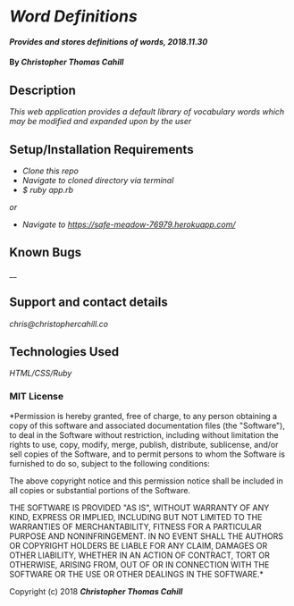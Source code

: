 # _Word Definitions_

#### _Provides and stores definitions of words, 2018.11.30_

#### By _**Christopher Thomas Cahill**_

## Description

_This web application provides a default library of vocabulary words which may be modified and expanded upon by the user_

## Setup/Installation Requirements

* _Clone this repo_
* _Navigate to cloned directory via terminal_
* _$ ruby app.rb_

_or_

* _Navigate to https://safe-meadow-76979.herokuapp.com/_

## Known Bugs

__

## Support and contact details

_chris@christophercahill.co_

## Technologies Used

_HTML/CSS/Ruby_

### MIT License

*Permission is hereby granted, free of charge, to any person obtaining a copy of this software and associated documentation files (the "Software"), to deal in the Software without restriction, including without limitation the rights to use, copy, modify, merge, publish, distribute, sublicense, and/or sell copies of the Software, and to permit persons to whom the Software is furnished to do so, subject to the following conditions:

The above copyright notice and this permission notice shall be included in all copies or substantial portions of the Software.

THE SOFTWARE IS PROVIDED "AS IS", WITHOUT WARRANTY OF ANY KIND, EXPRESS OR IMPLIED, INCLUDING BUT NOT LIMITED TO THE WARRANTIES OF MERCHANTABILITY, FITNESS FOR A PARTICULAR PURPOSE AND NONINFRINGEMENT. IN NO EVENT SHALL THE AUTHORS OR COPYRIGHT HOLDERS BE LIABLE FOR ANY CLAIM, DAMAGES OR OTHER LIABILITY, WHETHER IN AN ACTION OF CONTRACT, TORT OR OTHERWISE, ARISING FROM, OUT OF OR IN CONNECTION WITH THE SOFTWARE OR THE USE OR OTHER DEALINGS IN THE SOFTWARE.*

Copyright (c) 2018 **_Christopher Thomas Cahill_**
